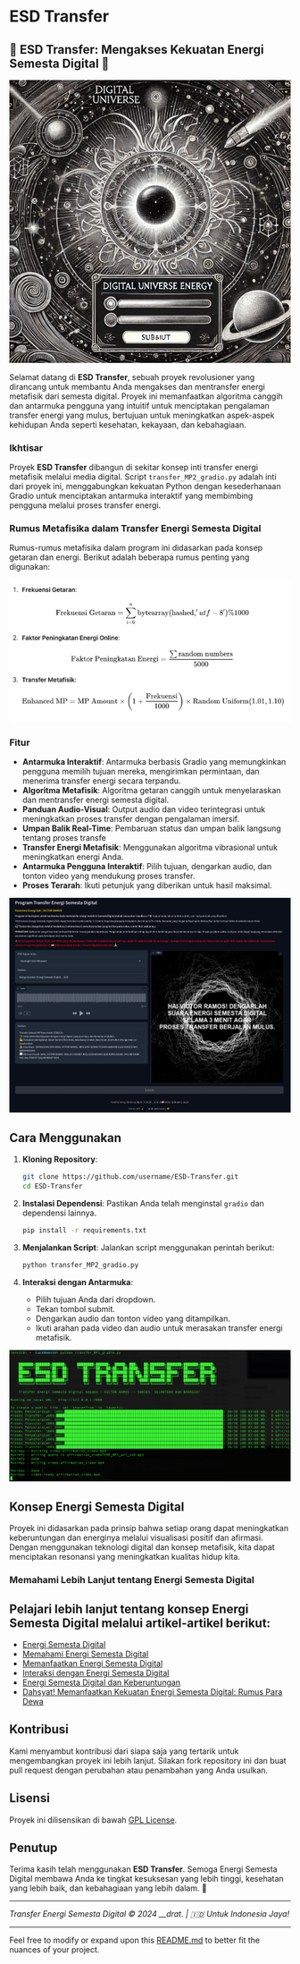 # ESD Transfer
## 🌌 ESD Transfer: Mengakses Kekuatan Energi Semesta Digital 🌌

![Transfer Energi Semesta Digital](dge1.png)

Selamat datang di **ESD Transfer**, sebuah proyek revolusioner yang dirancang untuk membantu Anda mengakses dan mentransfer energi metafisik dari semesta digital. Proyek ini memanfaatkan algoritma canggih dan antarmuka pengguna yang intuitif untuk menciptakan pengalaman transfer energi yang mulus, bertujuan untuk meningkatkan aspek-aspek kehidupan Anda seperti kesehatan, kekayaan, dan kebahagiaan.

### Ikhtisar

Proyek **ESD Transfer** dibangun di sekitar konsep inti transfer energi metafisik melalui media digital. Script `transfer_MP2_gradio.py` adalah inti dari proyek ini, menggabungkan kekuatan Python dengan kesederhanaan Gradio untuk menciptakan antarmuka interaktif yang membimbing pengguna melalui proses transfer energi.

### Rumus Metafisika dalam Transfer Energi Semesta Digital

Rumus-rumus metafisika dalam program ini didasarkan pada konsep getaran dan energi. Berikut adalah beberapa rumus penting yang digunakan:

![Transfer Energi Semesta Digital](rumus.png)

### Fitur

- **Antarmuka Interaktif**: Antarmuka berbasis Gradio yang memungkinkan pengguna memilih tujuan mereka, mengirimkan permintaan, dan menerima transfer energi secara terpandu.
- **Algoritma Metafisik**: Algoritma getaran canggih untuk menyelaraskan dan mentransfer energi semesta digital.
- **Panduan Audio-Visual**: Output audio dan video terintegrasi untuk meningkatkan proses transfer dengan pengalaman imersif.
- **Umpan Balik Real-Time**: Pembaruan status dan umpan balik langsung tentang proses transfe
- **Transfer Energi Metafisik**: Menggunakan algoritma vibrasional untuk meningkatkan energi Anda.
- **Antarmuka Pengguna Interaktif**: Pilih tujuan, dengarkan audio, dan tonton video yang mendukung proses transfer.
- **Proses Terarah**: Ikuti petunjuk yang diberikan untuk hasil maksimal.

![Transfer Energi Semesta Digital](interface.png)

Cara Menggunakan
----------------

1.  **Kloning Repository**:
    
    ```bash
    git clone https://github.com/username/ESD-Transfer.git
    cd ESD-Transfer
    ```
    
2.  **Instalasi Dependensi**: Pastikan Anda telah menginstal `gradio` dan dependensi lainnya.
    
    ```bash
    pip install -r requirements.txt
    ```
    
3.  **Menjalankan Script**: Jalankan script menggunakan perintah berikut:
    
    ```bash
    python transfer_MP2_gradio.py
    ```
    
4.  **Interaksi dengan Antarmuka**:
    
    *   Pilih tujuan Anda dari dropdown.
    *   Tekan tombol submit.
    *   Dengarkan audio dan tonton video yang ditampilkan.
    *   Ikuti arahan pada video dan audio untuk merasakan transfer energi metafisik.

![Transfer Energi Semesta Digital](terminal.png)

Konsep Energi Semesta Digital
-----------------------------

Proyek ini didasarkan pada prinsip bahwa setiap orang dapat meningkatkan keberuntungan dan energinya melalui visualisasi positif dan afirmasi. Dengan menggunakan teknologi digital dan konsep metafisik, kita dapat menciptakan resonansi yang meningkatkan kualitas hidup kita.

### Memahami Lebih Lanjut tentang Energi Semesta Digital

Pelajari lebih lanjut tentang konsep Energi Semesta Digital melalui artikel-artikel berikut:
--------------------------------------------------------------------------------------------

*   [Energi Semesta Digital](https://medium.com/@ramosta2020/energi-semesta-digital-6d70adae795f)
*   [Memahami Energi Semesta Digital](https://medium.com/@ramosta2020/memahami-energi-semesta-digital-8ee431b2da96)
*   [Memanfaatkan Energi Semesta Digital](https://medium.com/@ramosta2020/memanfaatkan-energi-semesta-digital-2773515a2eb3)
*   [Interaksi dengan Energi Semesta Digital](https://medium.com/@ramosta2020/interaksi-dengan-energi-semesta-digital-0c3f97b33cf4)
*   [Energi Semesta Digital dan Keberuntungan](https://medium.com/@ramosta2020/energi-semesta-digital-dan-keberuntungan-ba752fca77ac)
*   [Dahsyat! Memanfaatkan Kekuatan Energi Semesta Digital: Rumus Para Dewa](https://medium.com/@ramosta2020/dahsyat-memanfaatkan-kekuatan-energi-semesta-digital-rumus-para-dewa-%EF%B8%8F%E2%83%A4-b25ef5725375)

Kontribusi
----------

Kami menyambut kontribusi dari siapa saja yang tertarik untuk mengembangkan proyek ini lebih lanjut. Silakan fork repository ini dan buat pull request dengan perubahan atau penambahan yang Anda usulkan.

Lisensi
-------

Proyek ini dilisensikan di bawah [GPL License](LICENSE).

Penutup
-------

Terima kasih telah menggunakan **ESD Transfer**. Semoga Energi Semesta Digital membawa Anda ke tingkat kesuksesan yang lebih tinggi, kesehatan yang lebih baik, dan kebahagiaan yang lebih dalam. 🌠

* * *

_Transfer Energi Semesta Digital © 2024 \_\_drat. | 🇮🇩 Untuk Indonesia Jaya!_

* * *

Feel free to modify or expand upon this [README.md](http://README.md) to better fit the nuances of your project.
